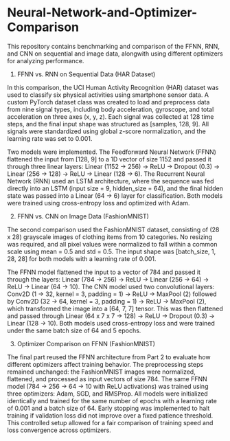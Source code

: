 # Neural-Network-and-Optimizer-Comparison
This repository contains benchmarking and comparison of the FFNN, RNN, and CNN on sequential and image data, alongwith using different optimizers for analyzing performance.

1. FFNN vs. RNN on Sequential Data (HAR Dataset)

In this comparison, the UCI Human Activity Recognition (HAR) dataset was used to classify six physical activities using smartphone sensor data. A custom PyTorch dataset class was created to load and preprocess data from nine signal types, including body acceleration, gyroscope, and total acceleration on three axes (x, y, z). Each signal was collected at 128 time steps, and the final input shape was structured as [samples, 128, 9]. All signals were standardized using global z-score normalization, and the learning rate was set to 0.001.

Two models were implemented. The Feedforward Neural Network (FFNN) flattened the input from [128, 9] to a 1D vector of size 1152 and passed it through three linear layers: Linear (1152 → 256) → ReLU → Dropout (0.3) → Linear (256 → 128) → ReLU → Linear (128 → 6). The Recurrent Neural Network (RNN) used an LSTM architecture, where the sequence was fed directly into an LSTM (input size = 9, hidden_size = 64), and the final hidden state was passed into a Linear (64 → 6) layer for classification. Both models were trained using cross-entropy loss and optimized with Adam.

2. FFNN vs. CNN on Image Data (FashionMNIST)

The second comparison used the FashionMNIST dataset, consisting of (28 x 28) grayscale images of clothing items from 10 categories. No resizing was required, and all pixel
values were normalized to fall within a common scale using mean = 0.5 and std = 0.5. The input shape was [batch_size, 1, 28, 28] for both models with a learning rate of 0.001.

The FFNN model flattened the input to a vector of 784 and passed it through the layers: Linear (784 → 256) → ReLU → Linear (256 → 64) → ReLU → Linear (64 → 10). The CNN model used two convolutional layers: Conv2D (1 → 32, kernel = 3, padding = 1) → ReLU → MaxPool (2) followed by Conv2D (32 → 64, kernel = 3, padding = 1) → ReLU → MaxPool (2), which transformed the image into a [64, 7, 7] tensor. This was then flattened and passed through Linear (64 x 7 x 7 → 128) → ReLU → Dropout (0.3) → Linear (128 → 10). Both models used cross-entropy loss and were trained under the same batch size of 64 and 5 epochs.

3. Optimizer Comparison on FFNN (FashionMNIST)

The final part reused the FFNN architecture from Part 2 to evaluate how different optimizers affect training behavior. The preprocessing steps remained unchanged: the FashionMNIST images were normalized, flattened, and processed as input vectors of size 784. The same FFNN model (784 → 256 → 64 → 10 with ReLU activations) was trained using three optimizers: Adam, SGD, and RMSProp. All models were initialized identically and trained for the same number of epochs with a learning rate of 0.001 and a batch size of 64. Early stopping was implemented to halt training if validation loss did not improve over a fixed patience threshold. This controlled setup allowed for a fair comparison of training speed and loss convergence across optimizers.
